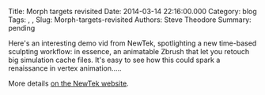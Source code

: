 Title: Morph targets revisited
Date: 2014-03-14 22:16:00.000
Category: blog
Tags: , , 
Slug: Morph-targets-revisited
Authors: Steve Theodore
Summary: pending

Here's an interesting demo vid from NewTek, spotlighting a new time-based
sculpting workflow: in essence, an animatable Zbrush that let you retouch big
simulation cache files.  It's easy to see how this could spark a renaissance
in vertex animation.....  
  
  
More details [on the NewTek
website](https://www.lightwave3d.com/chronosculpt/).


